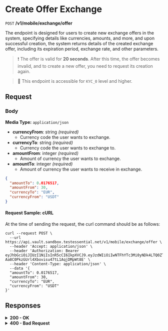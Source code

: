 # Create Offer Exchange

`POST` **/v1/mobile/exchange/offer**

The endpoint is designed for users to create new exchange offers in the system, specifying details like currencies, amounts, and more, and upon successful creation, the system returns details of the created exchange offer, including its expiration period, exchange rate, and other parameters.

> ❗️ The offer is valid for **20 seconds**. After this time, the offer becomes invalid, and to create a new offer, you need to request its creation again.

> 📘 This endpoint is accessible for `KYC_0` level and higher.

## Request

### Body

**Media Type:** `application/json`

- **currencyFrom**: string *(required)*
  - Currency code the user wants to exchange.
- **currencyTo**: string *(required)*
  - Currency code the user wants to exchange to.
- **amountFrom**: integer *(required)*
  - Amount of currency the user wants to exchange.
- **amountTo**: integer *(required)*
  - Amount of currency the user wants to receive in exchange.

```json 
{
  "amountTo": 0.0176517,
  "amountFrom": 30,
  "currencyTo": "EUR",
  "currencyFrom": "USDT"
}
```

#### **Request Sample: cURL**

At the time of sending the request, the curl command should be as follows:

```curl cURL
curl --request POST \
  --url https://api.vault.sandbox.testessential.net/v1/mobile/exchange/offer \
  --header 'Accept: application/json' \
  --header 'Authorization: Bearer eyJhbGciOiJIUzI1NiIsInR5cCI6IkpXVCJ9.eyJzdWIiOiIwNTFhYTc3Mi0yNDk4LTQ0ZTEtODdmYi0zYzNhZDdlMTY1ODgiLCJleHAiOjE3MTA0MDI1MTgsImlhdCI6MTcxMDMxNjExOH0.1KwOo64-Aa8C0PkzGUrl4Xbovisu47tL1AqjDMpWt8E' \
  --header 'Content-Type: application/json' \
  --data '{
  "amountTo": 0.0176517,
  "amountFrom": 30,
  "currencyTo": "EUR",
  "currencyFrom": "USDT"
}'
```

## Responses

<details>
<summary><strong>200 - OK</strong></summary>

**Media type:** `application/json`

This response provides details about the created exchange offer, including its identifier, expiration date and time, exchange rate, and details of the source and target currency amounts involved in the exchange.

- **offerId**: integer
  - Unique identifier of the created offer.
- **expirationDateTime**: string<date-time>
  - Date and time when the offer expires in ISO 8601 format.
  - *Match pattern*: YYYY-MM-DDThh:mm:ss<TZDSuffix>
- **exchangeRate**: integer
  - Exchange rate for the offer.
- **validSeconds**: integer
  - Duration of the offer's validity in seconds.
- **sourceCurrencyAmount**: object
  - Information about the amount in the source currency.
  - *amount*: integer
    - Amount of the source currency.
  - *currencyCode*: string
    - Code of the source currency.
- **targetCurrencyAmount**: object
  - Information about the amount of the target currency in the exchange offer.
  - *amount*: integer
    - Amount of currency.
  - *currencyCode*: string
    - Code of the target currency.

```json 
{
  "offerId": 7599,
  "expirationDateTime": "2024-03-13T07:50:02.220Z",
  "exchangeRate": 0.897484,
  "validSeconds": 20,
  "sourceCurrencyAmount": {
    "amount": 30,
    "currencyCode": "USDT"
  },
  "targetCurrencyAmount": {
    "amount": 26.92452,
    "currencyCode": "EUR"
  }
}
```

  
</details>


<details>
<summary><strong>400 - Bad Request</strong></summary>

The response status code indicates that the requested page was not found on the server.
  
**Media type:** `application/json`
  
  

- **message:** string
  - Message displayed to the user.

- **field:** string
  - Specifies the field in the request that caused the error.

- **errorId:** integer
  - Identifier of the error.

- **systemId:** string
  - Identifier of the component.

- **originalMessage:** string
  - The original error message.

- **errorStackTrace:** string
  - The place where the error occurred in the code.

- **data:** object
  - Additional data related to the error, structured as key-value pairs.
    - **additionalProp1:** object
    - **additionalProp2:** object
    - **additionalProp3:** object

- **error:** string
  - Identifier of the error.

    
**Responses example**

```json
{
  "error": "COMMON",
  "errorId": 0,
  "message": "Sorry for inconvenience. We're fixing the issue. If you have urgent questions, contact support",
  "systemId": "core"
}
```

</details>

